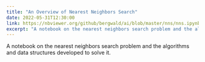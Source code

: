 ```yaml
---
title: "An Overview of Nearest Neighbors Search"
date: 2022-05-31T12:30:00
link: https://nbviewer.org/github/bergwald/ai/blob/master/nns/nns.ipynb
excerpt: "A notebook on the nearest neighbors search problem and the algorithms and data structures developed to solve it."
---
```


A notebook on the nearest neighbors search problem and the algorithms and data structures developed to solve it.
